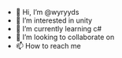 - 👋 Hi, I’m @wyryyds
- 👀 I’m interested in unity
- 🌱 I’m currently learning c#
- 💞️ I’m looking to collaborate on 
- 📫 How to reach me 

<!---
wyryyds/wyryyds is a ✨ special ✨ repository because its `README.md` (this file) appears on your GitHub profile.
You can click the Preview link to take a look at your changes.
--->
